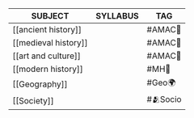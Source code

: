 
| **SUBJECT**          | SYLLABUS | **TAG**   |
| -------------------- | -------- | --------- |
| [[ancient history]]  |          | #AMAC🧓   |
| [[medieval history]] |          | #AMAC🧓   |
| [[art and culture]]  |          | #AMAC🧓   |
| [[modern history]]   |          | #MH🥳     |
| [[Geography]]        |          | #Geo🌍    |
| [[Society]]          |          | #🫂Socio  |
